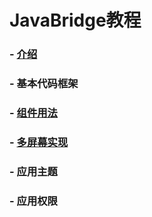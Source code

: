 # JavaBridge教程


### - [介绍](/介绍)
### -  基本代码框架
### - [组件用法](/组件)
### - [多屏幕实现](/多屏幕)
### - 应用主题
### - 应用权限
